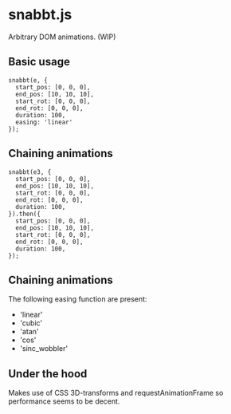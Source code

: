 snabbt.js
========
Arbitrary DOM animations. (WIP)


Basic usage
-----------

	snabbt(e, {
	  start_pos: [0, 0, 0],
	  end_pos: [10, 10, 10],
	  start_rot: [0, 0, 0],
	  end_rot: [0, 0, 0],
	  duration: 100,
	  easing: 'linear'
	});


Chaining animations
-------------------

    snabbt(e3, {
	  start_pos: [0, 0, 0],
	  end_pos: [10, 10, 10],
	  start_rot: [0, 0, 0],
	  end_rot: [0, 0, 0],
	  duration: 100,
	}).then({
	  start_pos: [0, 0, 0],
	  end_pos: [10, 10, 10],
	  start_rot: [0, 0, 0],
	  end_rot: [0, 0, 0],
	  duration: 100,
	});

Chaining animations
-------------------
The following easing function are present:

 - 'linear'
 - 'cubic'
 - 'atan'
 - 'cos'
 - 'sinc_wobbler'

Under the hood
--------------
Makes use of CSS 3D-transforms and requestAnimationFrame so performance seems to be decent.

